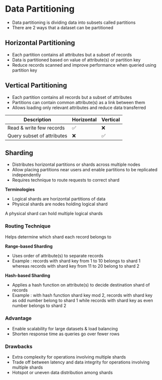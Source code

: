 # Data Partitioning

- Data partitioning is dividing data into subsets called partitions
- There are 2 ways that a dataset can be partitioned

## Horizontal Partitioning

- Each partition contains all attributes but a subset of records
- Data is partitioned based on value of attribute(s) or partition key
- Reduce records scanned and improve performance when queried using partition key

## Vertical Partitioning

- Each partition contains all records but a subset of attributes
- Partitions can contain common attribute(s) as a link between them
- Allows loading only relevant attributes and reduce data transferred

| Description | Horizontal | Vertical |
| --- | --- | --- |
| Read & write few records | ✅ | ❌ |
| Query subset of attributes | ❌ | ✅ |

## Sharding

- Distributes horizontal partitions or shards across multiple nodes
- Allow placing partitions near users and enable partitions to be replicated independently
- Requires technique to route requests to correct shard

**Terminologies**

- Logical shards are horizontal partitions of data
- Physical shards are nodes holding logical shard

<aside>
A physical shard can hold multiple logical shards

</aside>

### Routing Technique

Helps determine which shard each record belongs to

**Range-based Sharding**

- Uses order of attribute(s) to separate records
- Example : records with shard key from 1 to 10 belongs to shard 1 whereas records with shard key from 11 to 20 belong to shard 2

**Hash-based Sharding**

- Applies a hash function on attribute(s) to decide destination shard of records
- Example : with hash function shard key mod 2, records with shard key as odd number belong to shard 1 while records with shard key as even number belongs to shard 2

### Advantage

- Enable scalability for large datasets & load balancing
- Shorten response time as queries go over fewer rows

### Drawbacks

- Extra complexity for operations involving multiple shards
- Trade off between latency and data integrity for operations involving multiple shards
- Hotspot or uneven data distribution among shards